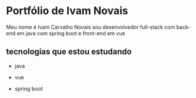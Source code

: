 # Portfólio de Ivam Novais
Meu nome é Ivam Carvalho Novais sou desenvolvedor full-stack com back-end em java com spring boot e front-end em vue
## tecnologias que estou estudando
* java
* vue

* spring boot
